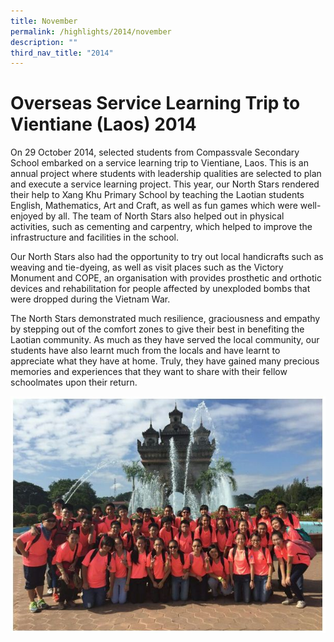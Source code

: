 ```yaml
---
title: November
permalink: /highlights/2014/november
description: ""
third_nav_title: "2014"
---
```

# Overseas Service Learning Trip to Vientiane (Laos) 2014
On 29 October 2014, selected students from Compassvale Secondary School embarked on a service learning trip to Vientiane, Laos. This is an annual project where students with leadership qualities are selected to plan and execute a service learning project. This year, our North Stars rendered their help to Xang Khu Primary School by teaching the Laotian students English, Mathematics, Art and Craft, as well as fun games which were well-enjoyed by all. The team of North Stars also helped out in physical activities, such as cementing and carpentry, which helped to improve the infrastructure and facilities in the school.

Our North Stars also had the opportunity to try out local handicrafts such as weaving and tie-dyeing, as well as visit places such as the Victory Monument and COPE, an organisation with provides prosthetic and orthotic devices and rehabilitation for people affected by unexploded bombs that were dropped during the Vietnam War.

The North Stars demonstrated much resilience, graciousness and empathy by stepping out of the comfort zones to give their best in benefiting the Laotian community. As much as they have served the local community, our students have also learnt much from the locals and have learnt to appreciate what they have at home. Truly, they have gained many precious memories and experiences that they want to share with their fellow schoolmates upon their return.

![](/images/The%20team%20of%20North%20Stars%20in%20front%20of%20the%20Patuxai%20Victory%20Monument%20in%20Vientiane.jpeg)
